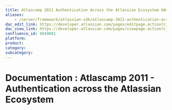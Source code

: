 ```yaml
---
title: Atlascamp 2011 Authentication Across the Atlassian Ecosystem 6849881
aliases:
    - /server/framework/atlassian-sdk/atlascamp-2011-authentication-across-the-atlassian-ecosystem-6849881.html
dac_edit_link: https://developer.atlassian.com/pages/editpage.action?cjm=wozere&pageId=6849881
dac_view_link: https://developer.atlassian.com/pages/viewpage.action?cjm=wozere&pageId=6849881
confluence_id: 6849881
platform:
product:
category:
subcategory:
---
```

# Documentation : Atlascamp 2011 - Authentication across the Atlassian Ecosystem





















































































































































































































































